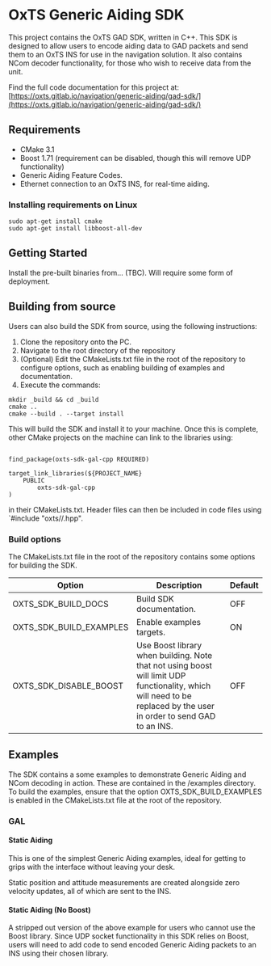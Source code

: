 # OxTS Generic Aiding SDK

This project contains the OxTS GAD SDK, written in C++. This SDK is designed to allow users to encode aiding data to GAD packets and send them to an OxTS INS for use in the navigation solution. It also contains NCom decoder functionality, for those who wish to receive data from the unit.

Find the full code documentation for this project at: [https://oxts.gitlab.io/navigation/generic-aiding/gad-sdk/](https://oxts.gitlab.io/navigation/generic-aiding/gad-sdk/)

## Requirements

- CMake 3.1
- Boost 1.71 (requirement can be disabled, though this will remove UDP functionality)
- Generic Aiding Feature Codes.
- Ethernet connection to an OxTS INS, for real-time aiding.

### Installing requirements on Linux

```
sudo apt-get install cmake
sudo apt-get install libboost-all-dev
```

## Getting Started

Install the pre-built binaries from... (TBC). Will require some form of deployment.

## Building from source

Users can also build the SDK from source, using the following instructions:

1. Clone the repository onto the PC.
2. Navigate to the root directory of the repository
3. (Optional) Edit the CMakeLists.txt file in the root of the repository to 
   configure options, such as enabling building of examples and documentation.
4. Execute the commands:

```
mkdir _build && cd _build 
cmake ..
cmake --build . --target install
```

This will build the SDK and install it to your machine. Once this is complete, 
other CMake projects on the machine can link to the libraries using:

```

find_package(oxts-sdk-gal-cpp REQUIRED)

target_link_libraries(${PROJECT_NAME} 
    PUBLIC
        oxts-sdk-gal-cpp
)
```
in their CMakeLists.txt. 
Header files can then be included in code files using `#include 
"oxts/<oxts-sdk-module>/<filename>.hpp".

### Build options

The CMakeLists.txt file in the root of the repository contains some options for building the SDK.

| Option | Description | Default |
|-------------|---------------|----|
|OXTS_SDK_BUILD_DOCS|Build SDK documentation.| OFF |
|OXTS_SDK_BUILD_EXAMPLES|Enable examples targets.| ON |
|OXTS_SDK_DISABLE_BOOST|Use Boost library when building. Note that not using boost will limit UDP functionality, which will need to be replaced by the user in order to send GAD to an INS.| OFF |

## Examples

The SDK contains a some examples to demonstrate Generic Aiding and NCom 
decoding in action. These are contained in the /examples directory. To build 
the examples, ensure that the option OXTS_SDK_BUILD_EXAMPLES is enabled in the
CMakeLists.txt file at the root of the repository.

### GAL


#### Static Aiding

This is one of the simplest Generic Aiding examples, ideal for getting to grips 
with the interface without leaving your desk.

Static position and attitude measurements are created alongside zero velocity 
updates, all of which are sent to the INS.

#### Static Aiding (No Boost)

A stripped out version of the above example for users who cannot use the Boost 
library. Since UDP socket functionality in this SDK relies on Boost, users will
need to add code to send encoded Generic Aiding packets to an INS using their
chosen library.

